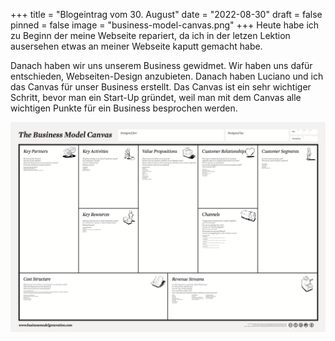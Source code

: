 +++
title = "Blogeintrag vom 30. August"
date = "2022-08-30"
draft = false
pinned = false
image = "business-model-canvas.png"
+++
Heute habe ich zu Beginn der meine Webseite repariert, da ich in der letzen Lektion ausersehen etwas an meiner Webseite kaputt gemacht habe. 

Danach haben wir uns unserem Business gewidmet. Wir haben uns dafür entschieden, Webseiten-Design anzubieten. Danach haben Luciano und ich das Canvas für unser Business erstellt. Das Canvas ist ein sehr wichtiger Schritt, bevor man ein Start-Up gründet, weil man mit dem Canvas alle wichtigen Punkte für ein Business besprochen werden.

![](business-model-canvas.png)